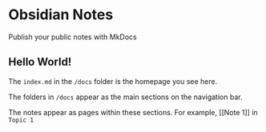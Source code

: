 # Obsidian Notes

Publish your public notes with MkDocs

## Hello World!

The `index.md` in the `/docs` folder is the homepage you see here. 

The folders in `/docs` appear as the main sections on the navigation bar.

The notes appear as pages within these sections. For example, [[Note 1]] in `Topic 1`
